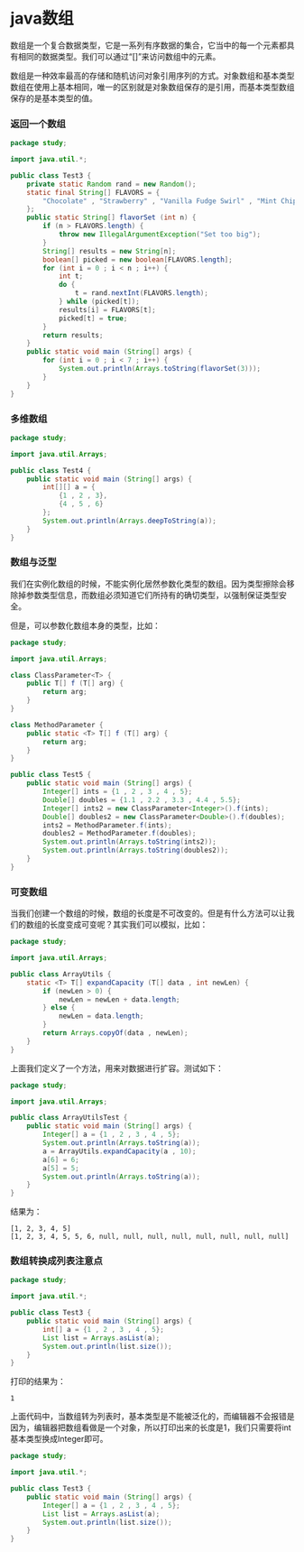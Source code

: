 # java数组

数组是一个复合数据类型，它是一系列有序数据的集合，它当中的每一个元素都具有相同的数据类型。我们可以通过“[]”来访问数组中的元素。

数组是一种效率最高的存储和随机访问对象引用序列的方式。对象数组和基本类型数组在使用上基本相同，唯一的区别就是对象数组保存的是引用，而基本类型数组保存的是基本类型的值。

### 返回一个数组

```java
package study;

import java.util.*;

public class Test3 {
	private static Random rand = new Random();
	static final String[] FLAVORS = {
		"Chocolate" , "Strawberry" , "Vanilla Fudge Swirl" , "Mint Chip" , "Mocha Almond Fudge" , "Rum Raisin" , "Praline Cream" , "Mud Pie"
	};
	public static String[] flavorSet (int n) {
		if (n > FLAVORS.length) {
			throw new IllegalArgumentException("Set too big");
		}
		String[] results = new String[n];
		boolean[] picked = new boolean[FLAVORS.length];
		for (int i = 0 ; i < n ; i++) {
			int t;
			do {
				t = rand.nextInt(FLAVORS.length);
			} while (picked[t]);
			results[i] = FLAVORS[t];
			picked[t] = true;
		}
		return results;
	}
	public static void main (String[] args) {
		for (int i = 0 ; i < 7 ; i++) {
			System.out.println(Arrays.toString(flavorSet(3)));
		}
	}
}
```
### 多维数组
```java
package study;

import java.util.Arrays;

public class Test4 {
	public static void main (String[] args) {
		int[][] a = {
			{1 , 2 , 3},
			{4 , 5 , 6}
		};
		System.out.println(Arrays.deepToString(a));
	}
}
```
### 数组与泛型
我们在实例化数组的时候，不能实例化居然参数化类型的数组。因为类型擦除会移除掉参数类型信息，而数组必须知道它们所持有的确切类型，以强制保证类型安全。

但是，可以参数化数组本身的类型，比如：

```java
package study;

import java.util.Arrays;

class ClassParameter<T> {
	public T[] f (T[] arg) {
		return arg;
	}
}

class MethodParameter {
	public static <T> T[] f (T[] arg) {
		return arg;
	}
}

public class Test5 {
	public static void main (String[] args) {
		Integer[] ints = {1 , 2 , 3 , 4 , 5};
		Double[] doubles = {1.1 , 2.2 , 3.3 , 4.4 , 5.5};
		Integer[] ints2 = new ClassParameter<Integer>().f(ints);
		Double[] doubles2 = new ClassParameter<Double>().f(doubles);
		ints2 = MethodParameter.f(ints);
		doubles2 = MethodParameter.f(doubles);
		System.out.println(Arrays.toString(ints2));
		System.out.println(Arrays.toString(doubles2));
	}
}
```
### 可变数组
当我们创建一个数组的时候，数组的长度是不可改变的。但是有什么方法可以让我们的数组的长度变成可变呢？其实我们可以模拟，比如：

```java
package study;

import java.util.Arrays;

public class ArrayUtils {
	static <T> T[] expandCapacity (T[] data , int newLen) {
		if (newLen > 0) {
			newLen = newLen + data.length;
		} else {
			newLen = data.length;
		}
		return Arrays.copyOf(data , newLen);
	}
}
```
上面我们定义了一个方法，用来对数据进行扩容。测试如下：

```java
package study;

import java.util.Arrays;

public class ArrayUtilsTest {
	public static void main (String[] args) {
		Integer[] a = {1 , 2 , 3 , 4 , 5};
		System.out.println(Arrays.toString(a));
		a = ArrayUtils.expandCapacity(a , 10);
		a[6] = 6;
		a[5] = 5;
		System.out.println(Arrays.toString(a));
	}
}

```
结果为：

```
[1, 2, 3, 4, 5]
[1, 2, 3, 4, 5, 5, 6, null, null, null, null, null, null, null, null]
```
### 数组转换成列表注意点

```java
package study;

import java.util.*;

public class Test3 {
	public static void main (String[] args) {
		int[] a = {1 , 2 , 3 , 4 , 5};
		List list = Arrays.asList(a);
		System.out.println(list.size());
	}
}
```
打印的结果为：

```
1
```
上面代码中，当数组转为列表时，基本类型是不能被泛化的，而编辑器不会报错是因为，编辑器把数组看做是一个对象，所以打印出来的长度是1，我们只需要将int基本类型换成Integer即可。

```java
package study;

import java.util.*;

public class Test3 {
	public static void main (String[] args) {
		Integer[] a = {1 , 2 , 3 , 4 , 5};
		List list = Arrays.asList(a);
		System.out.println(list.size());
	}
}
```
